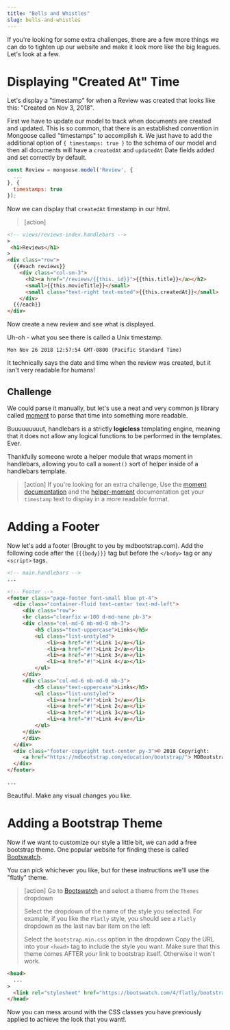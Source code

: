 ```yaml
---
title: "Bells and Whistles"
slug: bells-and-whistles
---
```


If you're looking for some extra challenges, there are a few more things we can do to tighten up our website and make it look more like the big leagues. Let's look at a few.

# Displaying "Created At" Time

Let's display a "timestamp" for when a Review was created that looks like this: "Created on Nov 3, 2018".

First we have to update our model to track when documents are created and updated. This is so common, that there is an established convention in Mongoose called "timestamps" to accomplish it. We just have to add the additional option of `{ timestamps: true }` to the schema of our model and then all documents will have a `createdAt` and `updatedAt` Date fields added and set correctly by default.

```js
const Review = mongoose.model('Review', {
  ...
}, {
  timestamps: true
});
```

Now we can display that `createdAt` timestamp in our html.

> [action]
>
```HTML
<!-- views/reviews-index.handlebars -->
>
 <h1>Reviews</h1>
>
<div class="row">
  {{#each reviews}}
    <div class="col-sm-3">
      <h2><a href="/reviews/{{this._id}}">{{this.title}}</a></h2>
      <small>{{this.movieTitle}}</small>
      <small class="text-right text-muted">{{this.createdAt}}</small>
    </div>
  {{/each}}
</div>
```

Now create a new review and see what is displayed.

Uh-oh - what you see there is called a Unix timestamp.

`Mon Nov 26 2018 12:57:54 GMT-0800 (Pacific Standard Time)`

It technically says the date and time when the review was created, but it isn't very readable for humans!

## Challenge

We could parse it manually, but let's use a neat and very common js library called [moment](https://momentjs.com/) to parse that time into something more readable.

Buuuuuuuuut, handlebars is a strictly **logicless** templating engine, meaning that it does not allow any logical functions to be performed in the templates. Ever.

Thankfully someone wrote a helper module that wraps moment in handlebars, allowing you to call a `moment()` sort of helper inside of a handlebars template.

> [action]
> If you're looking for an extra challenge, Use the [moment documentation](https://momentjs.com/) and the [helper-moment](https://github.com/helpers/helper-moment) documentation get your `timestamp` text to display in a more readable format.

# Adding a Footer

Now let's add a footer (Brought to you by mdbootstrap.com). Add the following code after the `{{{body}}}` tag but before the `</body>` tag or any `<script>` tags.

```html
<!-- main.handlebars -->
...

<!-- Footer -->
<footer class="page-footer font-small blue pt-4">
  <div class="container-fluid text-center text-md-left">
     <div class="row">
     <hr class="clearfix w-100 d-md-none pb-3">
     <div class="col-md-6 mb-md-0 mb-3">
         <h5 class="text-uppercase">Links</h5>
         <ul class="list-unstyled">
             <li><a href="#!">Link 1</a></li>
             <li><a href="#!">Link 2</a></li>
             <li><a href="#!">Link 3</a></li>
             <li><a href="#!">Link 4</a></li>
         </ul>
     </div>
     <div class="col-md-6 mb-md-0 mb-3">
         <h5 class="text-uppercase">Links</h5>
         <ul class="list-unstyled">
             <li><a href="#!">Link 1</a></li>
             <li><a href="#!">Link 2</a></li>
             <li><a href="#!">Link 3</a></li>
             <li><a href="#!">Link 4</a></li>
         </ul>
     </div>
     </div>
  </div>
  <div class="footer-copyright text-center py-3">© 2018 Copyright:
     <a href="https://mdbootstrap.com/education/bootstrap/"> MDBootstrap.com</a>
  </div>
</footer>

...
```

Beautiful. Make any visual changes you like.


# Adding a Bootstrap Theme

Now if we want to customize our style a little bit, we can add a free bootstrap theme. One popular website for finding these is called [Bootswatch](https://bootswatch.com/).

You can pick whichever you like, but for these instructions we'll use the "flatly" theme.

> [action]
> Go to [Bootswatch](https://bootswatch.com/) and select a theme from the `Themes` dropdown
>
> Select the dropdown of the name of the style you selected. For example, if you like the `Flatly` style, you should see a `Flatly` dropdown as the last nav bar item on the left
>
> Select the `bootstrap.min.css` option in the dropdown
> Copy the URL into your `<head>` tag to include the style you want. Make sure that this theme comes AFTER your link to bootstrap itself. Otherwise it won't work.
>
```html
<head>
  ...
>
  <link rel="stylesheet" href="https://bootswatch.com/4/flatly/bootstrap.min.css">
</head>
```

Now you can mess around with the CSS classes you have previously applied to achieve the look that you want!.
